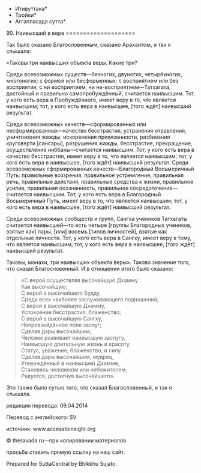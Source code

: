 * Итивуттака*
* Тройки*
* Аггаппасада сутта*

90\. Наивысший в вере
\=\=\=\=\=\=\=\=\=\=\=\=\=\=\=\=\=\=\=\=

Так было сказано Благословенным, сказано Арахантом, и так я слышала:

«Таковы три наивысших объекта веры\. Какие три?

Среди всевозможных существ—безногих, двуногих, четырёхногих, многоногих; c формой или бесформенных; с восприятием или без восприятия, с ни восприятием, ни не\-восприятием—Татхагата, достойный и правильно самопробуждённый, считается наивысшим\. Тот, у кого есть вера в Пробуждённого, имеет веру в то, что является наивысшим; тот, у кого есть вера в наивысшее, \[того ждёт\] наивысший результат\.

Среди всевозможных качеств—сформированных или несформированных—качество бесстрастия, устранения отравления, уничтожения жажды, искоренения привязанности, разбивания круговерти \[сансары\], разрушения жажды, бесстрастие, прекращение, осуществление ниббаны—считается наивысшим\. Тот, у кого есть вера в качество бесстрастия, имеет веру в то, что является наивысшим; тот, у кого есть вера в наивысшее, \[того ждёт\] наивысший результат\. Среди всевозможных сформированных качеств—Благородный Восьмеричный Путь: правильные воззрения, правильное устремление, правильная речь, правильные действия, правильные средства к жизни, правильное усилие, правильная осознанность, правильное сосредоточение—считается наивысшим\. Тот, у кого есть вера в Благородный Восьмеричный Путь, имеет веру в то, что является наивысшим; тот, у кого есть вера в наивысшее, \[того ждёт\] наивысший результат\.

Среди всевозможных сообществ и групп, Сангха учеников Татхагаты считается наивысшей—то есть четыре \[группы Благородных учеников, взятые как\] пары, \[или\] восемь \[типов личностей\], взятые как отдельные личности\. Тот, у кого есть вера в Сангху, имеет веру к тому, что является наивысшим; тот, у кого есть вера в наивысшее, \[того ждёт\] наивысший результат\.

Таковы, монахи, три наивысших объекта веры»\. Таково значение того, что сказал Благословенный\. И в отношении этого было сказано:

> «С верой осуществляя высочайшую Дхамму  
> Как высочайшую;  
> С верой в высочайшего Будду,  
> Среди всех наиболее заслуживающего подношений;  
> С верой в высочайшую Дхамму,  
> Успокоение бесстрастия, блаженство;  
> С верой в высочайшую Сангху,  
> Непревзойдённое поле заслуг;  
> Сделав дары высочайшим,  
> Человек развивает наивысшую заслугу,  
> Наивысшую длительную жизнь и красоту,  
> Статус, уважение, блаженство, и силу\.  
> Сделав дары высочайшим, мудрец,  
> Утверждённый в наивысшей Дхамме,  
> Становясь человеком или небожителем,  
> Радуется, достигнув высочайшего»\.

Это также было сутью того, что сказал Благословенный, и так я слышала\.

редакция перевода: 09\.04\.2014

Перевод с английского: SV

источник: www\.accesstoinsight\.org

© theravada\.ru—при копировании материалов

просьба ставить прямую ссылку на наш сайт\.

Prepared for SuttaCentral by Bhikkhu Sujato\.